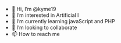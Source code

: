 - 👋 Hi, I’m @kyme19
- 👀 I’m interested in Artificial I
- 🌱 I’m currently learning javaScript and PHP
- 💞️ I’m looking to collaborate 
- 📫 How to reach me 

<!---
kyme19/kyme19 is a ✨ special ✨ repository because its `README.md` (this file) appears on your GitHub profile.
You can click the Preview link to take a look at your changes.
--->
